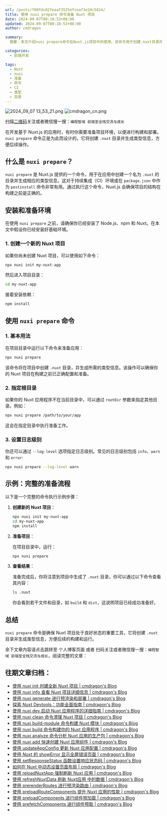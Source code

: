```yaml
---
url: /posts/f00fdc02feaaf3525efceaf3e2dc5814/
title: 使用 nuxi prepare 命令准备 Nuxt 项目
date: 2024-09-07T00:18:53+08:00
updated: 2024-09-07T00:18:53+08:00
author: cmdragon

summary:
  摘要：本文介绍nuxi prepare命令在Nuxt.js项目中的使用，该命令用于创建.nuxt目录并生成类型信息，以便于构建和部署。文章涵盖了命令的基本用法、指定根目录、设置日志级别及一个完整的准备流程示例。

categories:
  - 前端开发

tags:
  - Nuxt
  - nuxi
  - 准备
  - 命令
  - CI
  - 类型
  - 目录
---
```


<img src="https://static.cmdragon.cn/blog/images/2024_09_07 13_53_21.png@blog" title="2024_09_07 13_53_21.png" alt="2024_09_07 13_53_21.png"/>

<img src="https://api2.cmdragon.cn/upload/cmder/20250304_012821924.jpg" title="cmdragon_cn.png" alt="cmdragon_cn.png"/>


扫描[二维码](https://api2.cmdragon.cn/upload/cmder/20250304_012821924.jpg)关注或者微信搜一搜：`编程智域 前端至全栈交流与成长`

在开发基于 Nuxt.js 的应用时，有时你需要准备项目环境，以便进行构建和部署。`nuxi prepare`
命令正是为此而设计的，它将创建 `.nuxt` 目录并生成类型信息，方便后续操作。

## 什么是 `nuxi prepare`？

`nuxi prepare` 是 Nuxt.js 提供的一个命令，用于在应用中创建一个名为 `.nuxt`
的目录并生成相应的类型信息。这对于持续集成（CI）环境或在 `package.json` 中作为 `postinstall` 命令非常有用。通过执行这个命令，Nuxt.js
会确保项目的结构在构建之前是正确的。

## 安装和准备环境

在使用 `nuxi prepare` 之前，请确保你已经安装了 Node.js、npm 和 Nuxt。在本文中假设你已经安装好基础环境。

### 1. 创建一个新的 Nuxt 项目

如果你尚未创建 Nuxt 项目，可以使用如下命令：

```bash
npx nuxi init my-nuxt-app
```

然后进入项目目录：

```bash
cd my-nuxt-app
```

接着安装依赖：

```bash
npm install
```

## 使用 `nuxi prepare` 命令

### 1. 基本用法

在项目目录中运行以下命令来准备应用：

```bash
npx nuxi prepare
```

该命令将在项目中创建 `.nuxt` 目录，并生成所需的类型信息。该操作可以确保你的 Nuxt 项目在构建之前已正确配置和准备。

### 2. 指定根目录

如果你的 Nuxt 应用程序不在当前目录中，可以通过 `rootDir` 参数来指定其他目录。例如：

```bash
npx nuxi prepare /path/to/your/app
```

这会在指定目录中执行准备工作。

### 3. 设置日志级别

你还可以通过 `--log-level` 选项指定日志级别。常见的日志级别包括 `info`、`warn` 和 `error`:

```bash
npx nuxi prepare --log-level warn
```

## 示例：完整的准备流程

以下是一个完整的命令执行示例步骤：

1. **创建新的 Nuxt 项目**：

   ```bash
   npx nuxi init my-nuxt-app
   cd my-nuxt-app
   npm install
   ```

2. **准备项目**：

   在项目目录中，运行：

   ```bash
   npx nuxi prepare
   ```

3. **查看结果**：

   准备完成后，你将注意到项目中生成了 `.nuxt` 目录，你可以通过以下命令查看其内容：

   ```bash
   ls .nuxt
   ```

   你会看到若干文件和目录，如 `build` 和 `dist`，这说明项目已经成功准备好。

## 总结

`nuxi prepare` 命令是确保 Nuxt 项目处于良好状态的重要工具，它将创建 `.nuxt` 目录并生成类型信息，方便后续的构建和运行。

余下文章内容请点击跳转至 个人博客页面 或者 扫码关注或者微信搜一搜：`编程智域 前端至全栈交流与成长`，阅读完整的文章：

## 往期文章归档：

- [使用 nuxi init 创建全新 Nuxt 项目 | cmdragon's Blog](https://blog.cmdragon.cn/posts/25142fd0f7a7/)
- [使用 nuxi info 查看 Nuxt 项目详细信息 | cmdragon's Blog](https://blog.cmdragon.cn/posts/15f6f5b42fd0/)
- [使用 nuxi generate 进行预渲染和部署 | cmdragon's Blog](https://blog.cmdragon.cn/posts/ab02ca20e749/)
- [探索 Nuxt Devtools：功能全面指南 | cmdragon's Blog](https://blog.cmdragon.cn/posts/79fd8b17a254/)
- [使用 nuxi dev 启动 Nuxt 应用程序的详细指南 | cmdragon's Blog](https://blog.cmdragon.cn/posts/ef880861a974/)
- [使用 nuxi clean 命令清理 Nuxt 项目 | cmdragon's Blog](https://blog.cmdragon.cn/posts/e55433e2a415/)
- [使用 nuxi build-module 命令构建 Nuxt 模块 | cmdragon's Blog](https://blog.cmdragon.cn/posts/a9b4b6527399/)
- [使用 nuxi build 命令构建你的 Nuxt 应用程序 | cmdragon's Blog](https://blog.cmdragon.cn/posts/8d1953ced73e/)
- [使用 nuxi analyze 命令分析 Nuxt 应用的生产包 | cmdragon's Blog](https://blog.cmdragon.cn/posts/33e644a829be/)
- [使用 nuxi add 快速创建 Nuxt 应用组件 | cmdragon's Blog](https://blog.cmdragon.cn/posts/52ca85d04329/)
- [使用 updateAppConfig 更新 Nuxt 应用配置 | cmdragon's Blog](https://blog.cmdragon.cn/posts/17068dabc456/)
- [使用 Nuxt 的 showError 显示全屏错误页面 | cmdragon's Blog](https://blog.cmdragon.cn/posts/4f44ac49742b/)
- [使用 setResponseStatus 函数设置响应状态码 | cmdragon's Blog](https://blog.cmdragon.cn/posts/0e3e22c2447a/)
- [如何在 Nuxt 中动态设置页面布局 | cmdragon's Blog](https://blog.cmdragon.cn/posts/6168aad26848/)
- [使用 reloadNuxtApp 强制刷新 Nuxt 应用 | cmdragon's Blog](https://blog.cmdragon.cn/posts/c2c24219f5c0/)
- [使用 refreshNuxtData 刷新 Nuxt应用 中的数据 | cmdragon's Blog](https://blog.cmdragon.cn/posts/7696049934fb/)
- [使用 prerenderRoutes 进行预渲染路由 | cmdragon's Blog](https://blog.cmdragon.cn/posts/b28890e5d54d/)
- [使用 preloadRouteComponents 提升 Nuxt 应用的性能 | cmdragon's Blog](https://blog.cmdragon.cn/posts/851697425a66/)
- [使用 preloadComponents 进行组件预加载 | cmdragon's Blog](https://blog.cmdragon.cn/posts/6f58e9a6735b/)
- [使用 prefetchComponents 进行组件预取 | cmdragon's Blog](https://blog.cmdragon.cn/posts/a73257bce752/)
-

